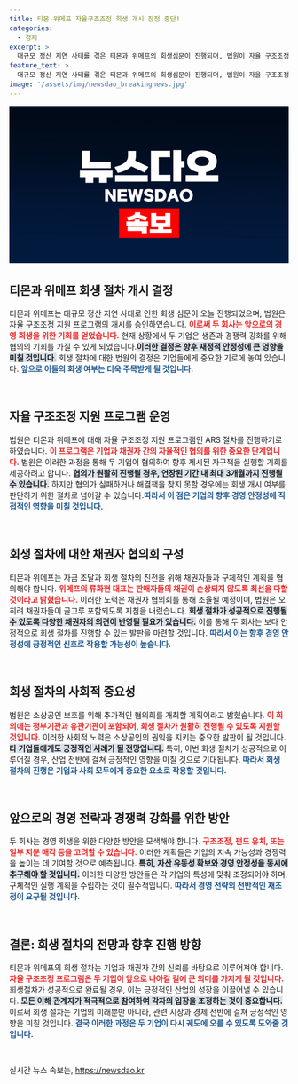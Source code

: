 ```yaml
---
title: 티몬·위메프 자율구조조정 회생 개시 잠정 중단!
categories:
  - 경제
excerpt: >
  대규모 정산 지연 사태를 겪은 티몬과 위메프의 회생심문이 진행되며, 법원이 자율 구조조정 지원 프로그램을 승인했습니다. 두 회사는 경영 회복을 위한 본격적인 협상에 나섭니다. 과연 이들이 부활의 신호탄을 쏘아올릴 수 있을까요?
feature_text: >
  대규모 정산 지연 사태를 겪은 티몬과 위메프의 회생심문이 진행되며, 법원이 자율 구조조정 지원 프로그램을 승인했습니다. 두 회사는 경영 회복을 위한 본격적인 협상에 나섭니다. 과연 이들이 부활의 신호탄을 쏘아올릴 수 있을까요?
image: '/assets/img/newsdao_breakingnews.jpg'
---
```


<p><img src="/assets/img/newsdao_breakingnews.jpg" alt="koreaapp 속보" /></p>

<h2 data-ke-size="size26">티몬과 위메프 회생 절차 개시 결정</h2>

<p data-ke-size="size16">티몬과 위메프는 대규모 정산 지연 사태로 인한 회생 심문이 오늘 진행되었으며, 법원은 자율 구조조정 지원 프로그램의 개시를 승인하였습니다. <b><span style="color: #ee2323;">이로써 두 회사는 앞으로의 경영 회생을 위한 기회를 얻었습니다.</span></b> 현재 상황에서 두 기업은 생존과 경쟁력 강화를 위해 협의의 기회를 가질 수 있게 되었습니다.<b><span style="background-color: #21538527;">이러한 결정은 향후 재정적 안정성에 큰 영향을 미칠 것입니다.</span></b> 회생 절차에 대한 법원의 결정은 기업들에게 중요한 기로에 놓여 있습니다. <b><span style="color: #1a5490;">앞으로 이들의 회생 여부는 더욱 주목받게 될 것입니다.</span></b></p>

<p data-ke-size="size16">&nbsp;</p>

<h2 data-ke-size="size26">자율 구조조정 지원 프로그램 운영</h2>

<p data-ke-size="size16">법원은 티몬과 위메프에 대해 자율 구조조정 지원 프로그램인 ARS 절차를 진행하기로 하였습니다. <b><span style="color: #ee2323;">이 프로그램은 기업과 채권자 간의 자율적인 협의를 위한 중요한 단계입니다.</span></b> 법원은 이러한 과정을 통해 두 기업이 협의하여 향후 제시된 자구책을 실행할 기회를 제공하려고 합니다. <b><span style="background-color: #21538527;">협의가 원활히 진행될 경우, 연장된 기간 내 최대 3개월까지 진행될 수 있습니다.</span></b> 하지만 협의가 실패하거나 해결책을 찾지 못할 경우에는 회생 개시 여부를 판단하기 위한 절차로 넘어갈 수 있습니다.<b><span style="color: #1a5490;">따라서 이 점은 기업의 향후 경영 안정성에 직접적인 영향을 미칠 것입니다.</span></b></p>

<p data-ke-size="size16">&nbsp;</p>

<h2 data-ke-size="size26">회생 절차에 대한 채권자 협의회 구성</h2>

<p data-ke-size="size16">티몬과 위메프는 자금 조달과 회생 절차의 진전을 위해 채권자들과 구체적인 계획을 협의해야 합니다. <b><span style="color: #ee2323;">위메프의 류화현 대표는 판매자들의 채권이 손상되지 않도록 최선을 다할 것이라고 밝혔습니다.</span></b> 이러한 노력은 채권자 협의회를 통해 조율될 예정이며, 법원은 오히려 채권자들이 골고루 포함되도록 지침을 내렸습니다. <b><span style="background-color: #21538527;">회생 절차가 성공적으로 진행될 수 있도록 다양한 채권자의 의견이 반영될 필요가 있습니다.</span></b> 이를 통해 두 회사는 보다 안정적으로 회생 절차를 진행할 수 있는 발판을 마련할 것입니다. <b><span style="color: #1a5490;">따라서 이는 향후 경영 안정성에 긍정적인 신호로 작용할 가능성이 높습니다.</span></b></p>

<p data-ke-size="size16">&nbsp;</p>

<h2 data-ke-size="size26">회생 절차의 사회적 중요성</h2>

<p data-ke-size="size16">법원은 소상공인 보호를 위해 추가적인 협의회를 개최할 계획이라고 밝혔습니다. <b><span style="color: #ee2323;">이 회의에는 정부기관과 유관기관이 포함되어, 회생 절차가 원활히 진행될 수 있도록 지원할 것입니다.</span></b> 이러한 사회적 노력은 소상공인의 권익을 지키는 중요한 발판이 될 것입니다. <b><span style="background-color: #21538527;">타 기업들에게도 긍정적인 사례가 될 전망입니다.</span></b> 특히, 이번 회생 절차가 성공적으로 이루어질 경우, 산업 전반에 걸쳐 긍정적인 영향을 미칠 것으로 기대됩니다. <b><span style="color: #1a5490;">따라서 회생 절차의 진행은 기업과 사회 모두에게 중요한 요소로 작용할 것입니다.</span></b></p>

<p data-ke-size="size16">&nbsp;</p>

<h2 data-ke-size="size26">앞으로의 경영 전략과 경쟁력 강화를 위한 방안</h2>

<p data-ke-size="size16">두 회사는 경영 회생을 위한 다양한 방안을 모색해야 합니다. <b><span style="color: #ee2323;">구조조정, 펀드 유치, 또는 일부 지분 매각 등을 고려할 수 있습니다.</span></b> 이러한 계획들은 기업의 지속 가능성과 경쟁력을 높이는 데 기여할 것으로 예측됩니다. <b><span style="background-color: #21538527;">특히, 자산 유동성 확보와 경영 안정성을 동시에 추구해야 할 것입니다.</span></b> 이러한 다양한 방안들은 각 기업의 특성에 맞춰 조정되어야 하며, 구체적인 실행 계획을 수립하는 것이 필수적입니다. <b><span style="color: #1a5490;">따라서 경영 전략의 전반적인 재조정이 요구될 것입니다.</span></b></p>

<p data-ke-size="size16">&nbsp;</p>

<h2 data-ke-size="size26">결론: 회생 절차의 전망과 향후 진행 방향</h2>

<p data-ke-size="size16">티몬과 위메프의 회생 절차는 기업과 채권자 간의 신뢰를 바탕으로 이루어져야 합니다. <b><span style="color: #ee2323;">자율 구조조정 프로그램은 두 기업이 앞으로 나아갈 길에 큰 의미를 가지게 될 것입니다.</span></b> 회생절차가 성공적으로 완료될 경우, 이는 긍정적인 산업의 성장을 이끌어낼 수 있습니다. <b><span style="background-color: #21538527;">모든 이해 관계자가 적극적으로 참여하여 각자의 입장을 조정하는 것이 중요합니다.</span></b> 이로써 회생 절차는 기업의 미래뿐만 아니라, 관련 시장과 경제 전반에 걸쳐 긍정적인 영향을 미칠 것입니다. <b><span style="color: #1a5490;">결국 이러한 과정은 두 기업이 다시 궤도에 오를 수 있도록 도와줄 것입니다.</span></b></p>

<p data-ke-size="size16">&nbsp;</p>
실시간 뉴스 속보는, <a href="https://newsdao.kr" rel="dofollow">https://newsdao.kr</a>


